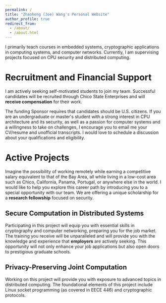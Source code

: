 ```yaml
---
permalink: /
title: "Zhaohong (Joe) Wang's Personal Website"
author_profile: true
redirect_from: 
  - /about/
  - /about.html
---
```


I primarily teach courses in embedded systems, cryptographic applications in computing systems, and computer networks. Currently, I am supervising projects focused on CPU security and distributed computing.

Recruitment and Financial Support
======
I am actively seeking self-motivated students to join my team. Successful candidates will be recruited through Chico State Enterprises and will **receive compensation** for their work.

The funding Sponsor requires that candidates should be U.S. citizens. If you are an undergraduate or master's student with a strong interest in CPU architecture and its security, as well as a passion for computer systems and a willingness to take on challenges, I encourage you to email me your CV/resume and unofficial transcripts. I would love to schedule a discussion about your qualifications and eligibility.

Active Projects
======
Imagine the possibility of working remotely while earning a competitive salary equivalent to that of the Bay Area, all while living in a low-cost area such as Chico, California, Panama, Portugal, or anywhere else in the world. 
I would like to help you explore this career path by introducing you to a special opportunity with our team. We are offering a unique scholarship for a **research fellowship** focused on security.

Secure Computation in Distributed Systems
------
Participating in this project will equip you with essential skills in cryptography and computer networking, preparing you for the job market. The training you receive will be unparalleled and will provide you with the knowledge and experience that **employers** are actively seeking. This opportunity will not only enhance your job applications but also open doors to prestigious graduate schools.

Privacy-Preserving Joint Computation
------
Working on this project will provide you with exposure to advanced topics in distributed computing. The foundational elements of this project include Linux socket programming (as covered in EECE 446) and cryptographic protocols.